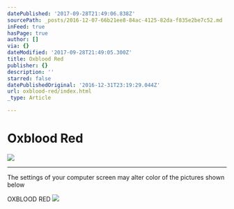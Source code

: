 ```yaml
---
datePublished: '2017-09-28T21:49:06.838Z'
sourcePath: _posts/2016-12-07-66b21ee8-84ac-4125-82da-f835e2be7c52.md
inFeed: true
hasPage: true
author: []
via: {}
dateModified: '2017-09-28T21:49:05.300Z'
title: Oxblood Red
publisher: {}
description: ''
starred: false
datePublishedOriginal: '2016-12-31T23:19:29.044Z'
url: oxblood-red/index.html
_type: Article

---
```

# Oxblood Red
![](https://the-grid-user-content.s3-us-west-2.amazonaws.com/93ffaa0c-4ce6-4e42-965a-86bb6c73371d.jpg)

---

The settings of your computer screen may alter color of the pictures shown below

OXBLOOD RED
![](https://the-grid-user-content.s3-us-west-2.amazonaws.com/0ac51644-d893-42ad-a64e-de0fb8fefc57.jpg)